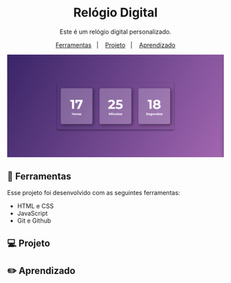 <h1 align="center"> Relógio Digital </h1>

<p align="center">
Este é um relógio digital personalizado. <br/>
</p>

<p align="center">
  <a href="#-ferramentas">Ferramentas</a>&nbsp;&nbsp;&nbsp;|&nbsp;&nbsp;&nbsp;
  <a href="#-projeto">Projeto</a>&nbsp;&nbsp;&nbsp;|&nbsp;&nbsp;&nbsp;
    <a href="#-layout">Aprendizado</a>
</p>

<p align="center">
  <img alt="License" src="./img/relogio.png">
</p>

## 🚀 Ferramentas

Esse projeto foi desenvolvido com as seguintes ferramentas:

- HTML e CSS
- JavaScript
- Git e Github

## 💻 Projeto



## ✏️ Aprendizado




